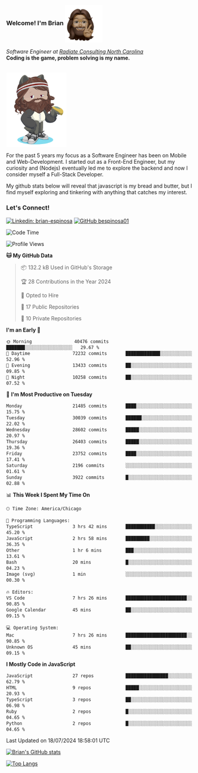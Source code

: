 ###  Welcome! I'm Brian <img align="center" src="https://github.com/bespinosa01/bespinosa01/blob/main/assets/peace-animoji.png" height="100" /></h2>
<p><em>Software Engineer at <a href="https://www.radiateconsulting.coop/north-carolina-tech-coop">Radiate Consulting North Carolina</a>
 <br/>
<!-- </br>Developer Consultant at <a href="https://codethedream.org/">Code The Dream</a> -->
</em> <b>Coding is the game, problem solving is my name.</b></p>

<br/>


 <img align="center" src="https://github.com/bespinosa01/bespinosa01/blob/main/assets/octo-me.png" height="200" /> 
 <p>
 For the past 5 years my focus as a Software Engineer has been on Mobile and Web-Development. I started out as a Front-End Engineer, but my curiosity and (Nodejs) eventually led me to explore the backend and now I consider myself a Full-Stack Developer.
</p>
<p>
 My github stats below will reveal that javascript is my bread and butter, but I find myself exploring and tinkering with anything that catches my interest. 
 </p>
 
 
### Let's Connect!

[![Linkedin: brian-espinosa](https://img.shields.io/badge/-brian--espinosa-blue?style=flat-square&logo=Linkedin&logoColor=white&link=https://www.linkedin.com/in/brian-espinosa/)](https://www.linkedin.com/in/brian-espinosa/)
[![GitHub bespinosa01](https://img.shields.io/github/followers/bespinosa01?label=follow&style=social)](https://github.com/bespinosa01)



<!--START_SECTION:waka-->
![Code Time](http://img.shields.io/badge/Code%20Time-1%2C588%20hrs%208%20mins-blue)

![Profile Views](http://img.shields.io/badge/Profile%20Views-0-blue)

**🐱 My GitHub Data** 

> 📦 132.2 kB Used in GitHub's Storage 
 > 
> 🏆 28 Contributions in the Year 2024
 > 
> 💼 Opted to Hire
 > 
> 📜 17 Public Repositories 
 > 
> 🔑 10 Private Repositories 
 > 
**I'm an Early 🐤** 

```text
🌞 Morning                40476 commits       ███████░░░░░░░░░░░░░░░░░░   29.67 % 
🌆 Daytime                72232 commits       █████████████░░░░░░░░░░░░   52.96 % 
🌃 Evening                13433 commits       ██░░░░░░░░░░░░░░░░░░░░░░░   09.85 % 
🌙 Night                  10258 commits       ██░░░░░░░░░░░░░░░░░░░░░░░   07.52 % 
```
📅 **I'm Most Productive on Tuesday** 

```text
Monday                   21485 commits       ████░░░░░░░░░░░░░░░░░░░░░   15.75 % 
Tuesday                  30039 commits       ██████░░░░░░░░░░░░░░░░░░░   22.02 % 
Wednesday                28602 commits       █████░░░░░░░░░░░░░░░░░░░░   20.97 % 
Thursday                 26403 commits       █████░░░░░░░░░░░░░░░░░░░░   19.36 % 
Friday                   23752 commits       ████░░░░░░░░░░░░░░░░░░░░░   17.41 % 
Saturday                 2196 commits        ░░░░░░░░░░░░░░░░░░░░░░░░░   01.61 % 
Sunday                   3922 commits        █░░░░░░░░░░░░░░░░░░░░░░░░   02.88 % 
```


📊 **This Week I Spent My Time On** 

```text
🕑︎ Time Zone: America/Chicago

💬 Programming Languages: 
TypeScript               3 hrs 42 mins       ███████████░░░░░░░░░░░░░░   45.20 % 
JavaScript               2 hrs 58 mins       █████████░░░░░░░░░░░░░░░░   36.35 % 
Other                    1 hr 6 mins         ███░░░░░░░░░░░░░░░░░░░░░░   13.61 % 
Bash                     20 mins             █░░░░░░░░░░░░░░░░░░░░░░░░   04.23 % 
Image (svg)              1 min               ░░░░░░░░░░░░░░░░░░░░░░░░░   00.30 % 

🔥 Editors: 
VS Code                  7 hrs 26 mins       ███████████████████████░░   90.85 % 
Google Calendar          45 mins             ██░░░░░░░░░░░░░░░░░░░░░░░   09.15 % 

💻 Operating System: 
Mac                      7 hrs 26 mins       ███████████████████████░░   90.85 % 
Unknown OS               45 mins             ██░░░░░░░░░░░░░░░░░░░░░░░   09.15 % 
```

**I Mostly Code in JavaScript** 

```text
JavaScript               27 repos            ████████████████░░░░░░░░░   62.79 % 
HTML                     9 repos             █████░░░░░░░░░░░░░░░░░░░░   20.93 % 
TypeScript               3 repos             ██░░░░░░░░░░░░░░░░░░░░░░░   06.98 % 
Ruby                     2 repos             █░░░░░░░░░░░░░░░░░░░░░░░░   04.65 % 
Python                   2 repos             █░░░░░░░░░░░░░░░░░░░░░░░░   04.65 % 
```




 Last Updated on 18/07/2024 18:58:01 UTC
<!--END_SECTION:waka-->


<!--  Github STATS -->
[![Brian's GitHub stats](https://github-readme-stats.vercel.app/api?username=bespinosa01&hide=stars,contribs&count_private=true&show_icons=true)](https://github.com/anuraghazra/github-readme-stats)

[![Top Langs](https://github-readme-stats.vercel.app/api/top-langs/?username=bespinosa01&layout=compact)](https://github.com/anuraghazra/github-readme-stats)



<!--
**bespinosa01/bespinosa01** is a ✨ _special_ ✨ repository because its `README.md` (this file) appears on your GitHub profile.

Here are some ideas to get you started:

- 🔭 I’m currently working on ...
- 🌱 I’m currently learning ...
- 👯 I’m looking to collaborate on ...
- 🤔 I’m looking for help with ...
- 💬 Ask me about ...
- 📫 How to reach me: ...
- 😄 Pronouns: ...
- ⚡ Fun fact: ...
-->
